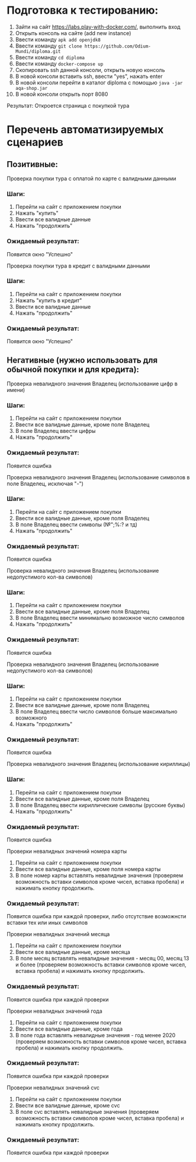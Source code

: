 # Подготовка к тестированию: 

1. Зайти на сайт https://labs.play-with-docker.com/, выполнить вход
2. Открыть консоль на сайте (add new instance)
3. Ввести команду `apk add openjdk8`
4. Ввести команду `git clone https://github.com/Odium-Mundi/diploma.git`
5. Ввести команду `cd diploma`
6. Ввести команду `docker-compose up`
7. Скопировать ssh данной консоли, открыть новую консоль
8. В новой консоли вставить ssh, ввести "yes", нажать enter
9. В новой консоли перейти в каталог diploma с помощью `java -jar aqa-shop.jar`
10. В новой консоли открыть порт 8080 

Результат: 
Откроется страница с покупкой тура

# Перечень автоматизируемых сценариев

## Позитивные:
Проверка покупки тура с оплатой по карте с валидными данными
### Шаги:
1. Перейти на сайт с приложением покупки
2. Нажать "купить"
3. Ввести все валидные данные
4. Нажать "продолжить"

### Ожидаемый результат:

Появится окно "Успешно"

Проверка покупки тура в кредит с валидными данными
### Шаги:
1. Перейти на сайт с приложением покупки
2. Нажать "купить в кредит"
3. Ввести все валидные данные
4. Нажать "продолжить"

### Ожидаемый результат:

Появится окно "Успешно"

## Негативные (нужно использовать для обычной покупки и для кредита):
Проверка невалидного значения Владелец (использование цифр в имени)
### Шаги:
1. Перейти на сайт с приложением покупки
2. Ввести все валидные данные, кроме поле Владелец
3. В поле Владелец ввести цифры
4. Нажать "продолжить"

### Ожидаемый результат:

Появится ошибка

Проверка невалидного значения Владелец (использование символов в поле Владелец, исключая "-")
### Шаги:
1. Перейти на сайт с приложением покупки
2. Ввести все валидные данные, кроме поля Владелец
3. В поле Владелец ввести символы (№";%:? и тд)
4. Нажать "продолжить"

### Ожидаемый результат:

Появится ошибка

Проверка невалидного значения Владелец (использование недопустимого кол-ва символов)
### Шаги:
1. Перейти на сайт с приложением покупки
2. Ввести все валидные данные, кроме поля Владелец
3. В поле Владелец ввести минимально возможное число символов
4. Нажать "продолжить"

### Ожидаемый результат:

Появится ошибка

Проверка невалидного значения Владелец (использование недопустимого кол-ва символов)
### Шаги:
1. Перейти на сайт с приложением покупки
2. Ввести все валидные данные, кроме поля Владелец
3. В поле Владелец ввести число символов больше максимально возможного
4. Нажать "продолжить"

### Ожидаемый результат:

Появится ошибка

Проверка невалидного значения Владелец (использование кириллицы)
### Шаги:
1. Перейти на сайт с приложением покупки
2. Ввести все валидные данные, кроме поля Владелец
3. В поле Владелец ввести кириллические символы (русские буквы)
4. Нажать "продолжить"

### Ожидаемый результат:

Появится ошибка

Проверки невалидных значений номера карты 
1. Перейти на сайт с приложением покупки
2. Ввести все валидные данные, кроме поля номера карты
3. В поле номер карты вставлять невалидные значения (проверяем возможность вставки символов кроме чисел, вставка пробела) и нажимать кнопку продолжить.

### Ожидаемый результат:

Появится ошибка при каждой проверки, либо отсутствие возможнсти вставки тех или иных символов

Проверки невалидных значений месяца
1. Перейти на сайт с приложением покупки
2. Ввести все валидные данные, кроме месяца
3. В поле месяц вставлять невалидные значения - месяц 00, месяц 13 и более (проверяем возможность вставки символов кроме чисел, вставка пробела) и нажимать кнопку продолжить.

### Ожидаемый результат:

Появится ошибка при каждой проверки

Проверки невалидных значений года
1. Перейти на сайт с приложением покупки
2. Ввести все валидные данные, кроме года
3. В поле года вставлять невалидные значения - год менее 2020 (проверяем возможность вставки символов кроме чисел, вставка пробела) и нажимать кнопку продолжить.

### Ожидаемый результат:

Появится ошибка при каждой проверки

Проверки невалидных значений cvc
1. Перейти на сайт с приложением покупки
2. Ввести все валидные данные, кроме cvc
3. В поле cvc вставлять невалидные значения (проверяем возможность вставки символов кроме чисел, вставка пробела) и нажимать кнопку продолжить.

### Ожидаемый результат:

Появится ошибка при каждой проверки




